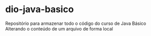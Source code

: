 # dio-java-basico

Repositório para armazenar todo o código do curso de Java Básico
Alterando o conteúdo de um arquivo de forma local